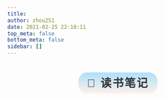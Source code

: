 ```yaml
---
title: 
author: zhou251
date: 2021-02-25 22:10:11
top_meta: false
bottom_meta: false
sidebar: []
---
```

<div style="margin-top:2.5rem;text-align:center">
<span class="milky">📝 读书笔记</span>
</div>
<br/>
<style>
.milky {
    font-family: "Arial Rounded MT Bold", "Helvetica Rounded", Arial, sans-serif;
    font-size: 25px;
    letter-spacing: 0.1em;
    color: #333333;
    font-weight: 700;
    padding: 10px 20px;
    border-radius: 20px;
    background-image: linear-gradient(to top, #fff1eb 0%, #ace0f9 100%);
}
</style>
